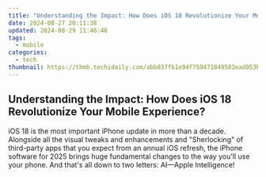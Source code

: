 ```yaml
---
title: "Understanding the Impact: How Does iOS 18 Revolutionize Your Mobile Experience?"
date: 2024-08-27 20:11:38
updated: 2024-08-29 11:46:48
tags:
  - mobile
categories:
  - tech
thumbnail: https://thmb.techidaily.com/abb037fb1e94f759471049583ead053b2f01326e3a9eb41a58803887d90c7bef.jpg
---
```


## Understanding the Impact: How Does iOS 18 Revolutionize Your Mobile Experience?

iOS 18 is the most important iPhone update in more than a decade. Alongside all the visual tweaks and enhancements and "Sherlocking" of third-party apps that you expect from an annual iOS refresh, the iPhone software for 2025 brings huge fundamental changes to the way you'll use your phone. And that's all down to two letters: AI—Apple Intelligence!

<ins class="adsbygoogle"
     style="display:block"
     data-ad-format="autorelaxed"
     data-ad-client="ca-pub-7571918770474297"
     data-ad-slot="1223367746"></ins>



<ins class="adsbygoogle"
     style="display:block"
     data-ad-client="ca-pub-7571918770474297"
     data-ad-slot="8358498916"
     data-ad-format="auto"
     data-full-width-responsive="true"></ins>
